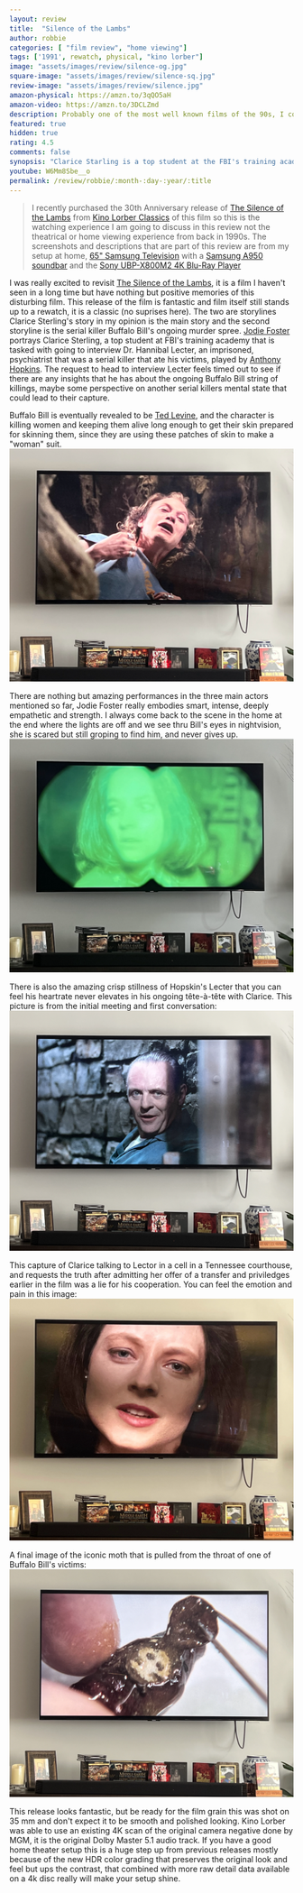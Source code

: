 ```yaml
---
layout: review
title:  "Silence of the Lambs"
author: robbie
categories: [ "film review", "home viewing"]
tags: ['1991', rewatch, physical, "kino lorber"]
image: "assets/images/review/silence-og.jpg"
square-image: "assets/images/review/silence-sq.jpg"
review-image: "assets/images/review/silence.jpg"
amazon-physical: https://amzn.to/3qQO5aH
amazon-video: https://amzn.to/3DCLZmd
description: Probably one of the most well known films of the 90s, I couldn't be more invested in this rewatch and revisit this tense, twist filled masterpiece.
featured: true
hidden: true
rating: 4.5
comments: false
synopsis: "Clarice Starling is a top student at the FBI's training academy. Jack Crawford wants Clarice to interview Dr. Hannibal Lecter, a brilliant psychiatrist who is also a violent psychopath, serving life behind bars for various acts of murder and cannibalism. Crawford believes that Lecter may have insight into a case and that Starling, as an attractive young woman, may be just the bait to draw him out."  
youtube: W6Mm8Sbe__o
permalink: /review/robbie/:month-:day-:year/:title
---
```

> I recently purchased the 30th Anniversary release of <a href="https://amzn.to/3qQO5aH">The Silence of the Lambs</a> from <a href="https://www.kinolorber.com/film/view/id/4968">Kino Lorber Classics</a> of this film so this is the watching experience I am going to discuss in this review not the theatrical or home viewing experience from back in 1990s.  The screenshots and descriptions that are part of this review are from my setup at home,  <a href="https://amzn.to/3eMhnV3">65" Samsung Television</a> with a <a href="https://amzn.to/3Ljd8wh">Samsung A950 soundbar</a> and the <a href="https://amzn.to/3LBgyuL">Sony UBP-X800M2 4K Blu-Ray Player</a>

I was really excited to revisit <a href="https://www.imdb.com/title/tt0102926/">The Silence of the Lambs</a>, it is a film I haven't seen in a long time but have nothing but positive memories of this disturbing film.  This release of the film is fantastic and film itself still stands up to a rewatch, it is a classic (no suprises here).  The two are storylines Clarice Sterling's story in my opinion is the main story and the second storyline is the serial killer Buffalo Bill's ongoing murder spree.  <a href="https://www.imdb.com/name/nm0000149/">Jodie Foster</a> portrays Clarice Sterling, a top student at FBI's training academy that is tasked with going to interview Dr. Hannibal Lecter, an imprisoned, psychiatrist that was a serial killer that ate his victims, played by <a href="https://www.imdb.com/name/nm0000164/">Anthony Hopkins</a>.  The request to head to interview Lecter feels timed out to see if there are any insights that he has about the ongoing Buffalo Bill string of killings, maybe some perspective on another serial killers mental state that could lead to their capture.  


Buffalo Bill is eventually revealed to be <a href="https://www.imdb.com/name/nm0505971/">Ted Levine</a>, and the character is killing women and keeping them alive long enough to get their skin prepared for skinning them, since they are using these patches of skin to make a "woman" suit.  
    <img src="/assets/images/review/silence-of-the-lambs/sotl-bill.png" alt="screen capture of Buffalo Bill as seen thru his captors eyes.">

There are nothing but amazing performances in the three main actors mentioned so far, Jodie Foster really embodies smart, intense, deeply empathetic and strength. I always come back to the scene in the home at the end where the lights are off and we see thru Bill's eyes in nightvision, she is scared but still groping to find him, and never gives up.
    <img src="/assets/images/review/silence-of-the-lambs/sotl-night.png" alt="screen capture of Clarice as seen thru nightvision goggles."/> 

There is also the amazing crisp stillness of Hopskin's Lecter that you can feel his heartrate never elevates in his ongoing tête-à-tête with Clarice. This picture is from the initial meeting and first conversation: 
    <img src="/assets/images/review/silence-of-the-lambs/sotl-lecter.png" alt="screen capture of Clarice as seen thru Clarice's eyes.">

This capture of Clarice talking to Lector in a cell in a Tennessee courthouse, and requests the truth after admitting her offer of a transfer and priviledges earlier in the film was a lie for his cooperation.  You can feel the emotion and pain in this image:
    <img src="/assets/images/review/silence-of-the-lambs/sotl-clarice.png" alt="screen capture of Clarice as seen thru Hannibal Lector's eyes.">

A final image of the iconic moth that is pulled from the throat of one of Buffalo Bill's victims: 
    <img src="/assets/images/review/silence-of-the-lambs/sotl-moth.png" alt="screen capture of the moth.">

This release looks fantastic, but be ready for the film grain this was shot on 35 mm and don't expect it to be smooth and polished looking.  Kino Lorber was able to use an existing 4K scan of the original camera negative done by MGM, it is the original Dolby Master 5.1 audio track.  If you have a good home theater setup this is a huge step up from previous releases mostly because of the new HDR color grading that preserves the original look and feel but ups the contrast, that combined with more raw detail data available on a 4k disc really will make your setup shine.
